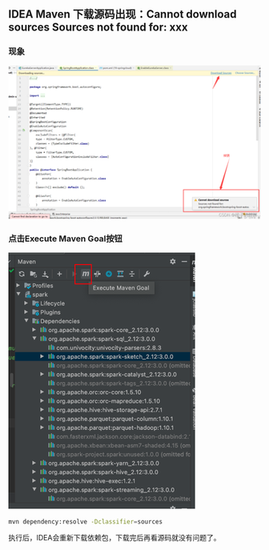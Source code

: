 ## IDEA Maven 下载源码出现：Cannot download sources Sources not found for: xxx

### 现象

![在这里插入图片描述](Maven无法下载源码.assets/b05a8058671a4194be0667e970a6f65a.png)

### 点击Execute Maven Goal按钮

<img src="Maven无法下载源码.assets/image-20230713215829663.png" alt="image-20230713215829663" style="zoom:50%;" />

```sh
mvn dependency:resolve -Dclassifier=sources
```

执行后，IDEA会重新下载依赖包，下载完后再看源码就没有问题了。
